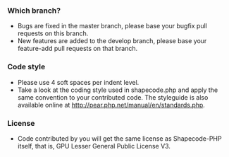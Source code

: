 ### Which branch?
- Bugs are fixed in the master branch, please base your bugfix pull requests on this branch.
- New features are added to the develop branch, please base your feature-add pull requests on that branch.

### Code style
- Please use 4 soft spaces per indent level.
- Take a look at the coding style used in shapecode.php and apply the same convention to your contributed code.
The styleguide is also available online at http://pear.php.net/manual/en/standards.php.

### License
- Code contributed by you will get the same license as Shapecode-PHP itself, that is, GPU Lesser General Public License V3.
